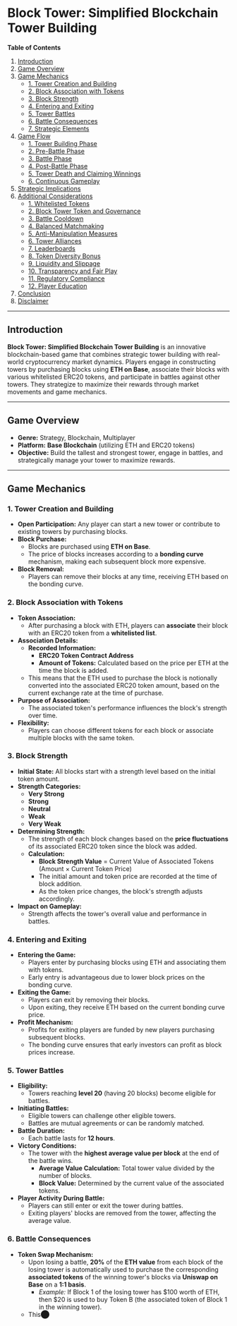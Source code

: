 # Block Tower: Simplified Blockchain Tower Building

**Table of Contents**

1. [Introduction](#introduction)
2. [Game Overview](#game-overview)
3. [Game Mechanics](#game-mechanics)
   - [1. Tower Creation and Building](#1-tower-creation-and-building)
   - [2. Block Association with Tokens](#2-block-association-with-tokens)
   - [3. Block Strength](#3-block-strength)
   - [4. Entering and Exiting](#4-entering-and-exiting)
   - [5. Tower Battles](#5-tower-battles)
   - [6. Battle Consequences](#6-battle-consequences)
   - [7. Strategic Elements](#7-strategic-elements)
4. [Game Flow](#game-flow)
   - [1. Tower Building Phase](#1-tower-building-phase)
   - [2. Pre-Battle Phase](#2-pre-battle-phase)
   - [3. Battle Phase](#3-battle-phase)
   - [4. Post-Battle Phase](#4-post-battle-phase)
   - [5. Tower Death and Claiming Winnings](#5-tower-death-and-claiming-winnings)
   - [6. Continuous Gameplay](#6-continuous-gameplay)
5. [Strategic Implications](#strategic-implications)
6. [Additional Considerations](#additional-considerations)
   - [1. Whitelisted Tokens](#1-whitelisted-tokens)
   - [2. Block Tower Token and Governance](#2-block-tower-token-and-governance)
   - [3. Battle Cooldown](#3-battle-cooldown)
   - [4. Balanced Matchmaking](#4-balanced-matchmaking)
   - [5. Anti-Manipulation Measures](#5-anti-manipulation-measures)
   - [6. Tower Alliances](#6-tower-alliances)
   - [7. Leaderboards](#7-leaderboards)
   - [8. Token Diversity Bonus](#8-token-diversity-bonus)
   - [9. Liquidity and Slippage](#9-liquidity-and-slippage)
   - [10. Transparency and Fair Play](#10-transparency-and-fair-play)
   - [11. Regulatory Compliance](#11-regulatory-compliance)
   - [12. Player Education](#12-player-education)
7. [Conclusion](#conclusion)
8. [Disclaimer](#disclaimer)

---

## Introduction

**Block Tower: Simplified Blockchain Tower Building** is an innovative blockchain-based game that combines strategic tower building with real-world cryptocurrency market dynamics. Players engage in constructing towers by purchasing blocks using **ETH on Base**, associate their blocks with various whitelisted ERC20 tokens, and participate in battles against other towers. They strategize to maximize their rewards through market movements and game mechanics.

---

## Game Overview

- **Genre:** Strategy, Blockchain, Multiplayer
- **Platform:** **Base Blockchain** (utilizing ETH and ERC20 tokens)
- **Objective:** Build the tallest and strongest tower, engage in battles, and strategically manage your tower to maximize rewards.

---

## Game Mechanics

### 1. Tower Creation and Building

- **Open Participation:** Any player can start a new tower or contribute to existing towers by purchasing blocks.
- **Block Purchase:**
  - Blocks are purchased using **ETH on Base**.
  - The price of blocks increases according to a **bonding curve** mechanism, making each subsequent block more expensive.
- **Block Removal:**
  - Players can remove their blocks at any time, receiving ETH based on the bonding curve.

### 2. Block Association with Tokens

- **Token Association:**
  - After purchasing a block with ETH, players can **associate** their block with an ERC20 token from a **whitelisted list**.
- **Association Details:**
  - **Recorded Information:**
    - **ERC20 Token Contract Address**
    - **Amount of Tokens:** Calculated based on the price per ETH at the time the block is added.
  - This means that the ETH used to purchase the block is notionally converted into the associated ERC20 token amount, based on the current exchange rate at the time of purchase.
- **Purpose of Association:**
  - The associated token's performance influences the block's strength over time.
- **Flexibility:**
  - Players can choose different tokens for each block or associate multiple blocks with the same token.

### 3. Block Strength

- **Initial State:** All blocks start with a strength level based on the initial token amount.
- **Strength Categories:**
  - **Very Strong**
  - **Strong**
  - **Neutral**
  - **Weak**
  - **Very Weak**
- **Determining Strength:**
  - The strength of each block changes based on the **price fluctuations** of its associated ERC20 token since the block was added.
  - **Calculation:**
    - **Block Strength Value** = Current Value of Associated Tokens (Amount × Current Token Price)
    - The initial amount and token price are recorded at the time of block addition.
    - As the token price changes, the block's strength adjusts accordingly.
- **Impact on Gameplay:**
  - Strength affects the tower's overall value and performance in battles.

### 4. Entering and Exiting

- **Entering the Game:**
  - Players enter by purchasing blocks using ETH and associating them with tokens.
  - Early entry is advantageous due to lower block prices on the bonding curve.
- **Exiting the Game:**
  - Players can exit by removing their blocks.
  - Upon exiting, they receive ETH based on the current bonding curve price.
- **Profit Mechanism:**
  - Profits for exiting players are funded by new players purchasing subsequent blocks.
  - The bonding curve ensures that early investors can profit as block prices increase.

### 5. Tower Battles

- **Eligibility:**
  - Towers reaching **level 20** (having 20 blocks) become eligible for battles.
- **Initiating Battles:**
  - Eligible towers can challenge other eligible towers.
  - Battles are mutual agreements or can be randomly matched.
- **Battle Duration:**
  - Each battle lasts for **12 hours**.
- **Victory Conditions:**
  - The tower with the **highest average value per block** at the end of the battle wins.
    - **Average Value Calculation:** Total tower value divided by the number of blocks.
    - **Block Value:** Determined by the current value of the associated tokens.
- **Player Activity During Battle:**
  - Players can still enter or exit the tower during battles.
  - Exiting players' blocks are removed from the tower, affecting the average value.

### 6. Battle Consequences

- **Token Swap Mechanism:**
  - Upon losing a battle, **20%** of the **ETH value** from each block of the losing tower is automatically used to purchase the corresponding **associated tokens** of the winning tower's blocks via **Uniswap on Base** on a **1:1 basis**.
    - *Example:* If Block 1 of the losing tower has $100 worth of ETH, then $20 is used to buy Token B (the associated token of Block 1 in the winning tower).
  - This​⬤
